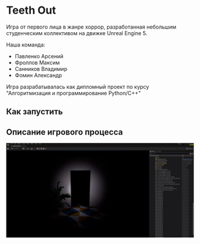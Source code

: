 # Teeth Out
Игра от первого лица в жанре хоррор, разработанная небольшим студенческим коллективом на движке Unreal Engine 5.

Наша команда:
- Павленко Арсений
- Фроллов Максим
- Санников Владимир
- Фомин Александр

Игра разрабатывалась как дипломный проект по курсу "Алгоритмизация и программирование Python/C++"

## Как запустить

## Описание игрового процесса

<img src="teethout.png">
